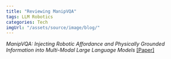 ```yaml
---
title: "Reviewing ManipVQA"
tags: LLM Robotics
categories: Tech
imgUrl: "/assets/source/image/blog/"
---
```



_ManipVQA: Injecting Robotic Affordance and Physically Grounded Information into Multi-Modal Large Language Models_ [
[Paper]](https://arxiv.org/abs/2403.11289)

